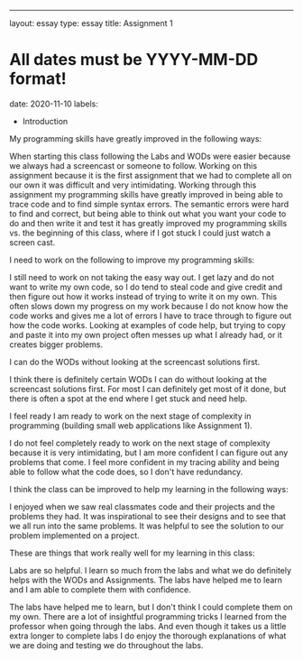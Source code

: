 ---
layout: essay
type: essay
title: Assignment 1
# All dates must be YYYY-MM-DD format!
date: 2020-11-10
labels:
  - Introduction

My programming skills have greatly improved in the following ways:

When starting this class following the Labs and WODs were easier because we always had a screencast or someone to follow. Working on this assignment because it is the first assignment that we had to complete all on our own it was difficult and very intimidating. Working through this assignment my programming skills have greatly improved in being able to trace code and to find simple syntax errors. The semantic errors were hard to find and correct, but being able to think out what you want your code to do and then write it and test it has greatly improved my programming skills vs. the beginning of this class, where if I got stuck I could just watch a screen cast. 

I need to work on the following to improve my programming skills:

I still need to work on not taking the easy way out. I get lazy and do not want to write my own code, so I do tend to steal code and give credit and then figure out how it works instead of trying to write it on my own. This often slows down my progress on my work because I do not know how the code works and gives me a lot of errors I have to trace through to figure out how the code works. Looking at examples of code help, but trying to copy and paste it into my own project often messes up what I already had, or it creates bigger problems. 

I can do the WODs without looking at the screencast solutions first.

I think there is definitely certain WODs I can do without looking at the screencast solutions first. For most I can definitely get most of it done, but there is often a spot at the end where I get stuck and need help. 


I feel ready I am ready to work on the next stage of complexity in programming (building small web applications like Assignment 1).

I do not feel completely ready to work on the next stage of complexity because it is very intimidating, but I am more confident I can figure out any problems that come. I feel more confident in my tracing ability and being able to follow what the code does, so I don't have redundancy. 

I think the class can be improved to help my learning in the following ways:

I enjoyed when we saw real classmates code and their projects and the problems they had. It was inspirational to see their designs and to see that we all run into the same problems. It was helpful to see the solution to our problem implemented on a project.  

These are things that work really well for my learning in this class:

Labs are so helpful. I learn so much from the labs and what we do definitely helps with the WODs and Assignments. The labs have helped me to learn and I am able to complete them with confidence.

The labs have helped me to learn, but I don't think I could complete them on my own. There are a lot of insightful programming tricks I learned from the professor when going through the labs. And even though it takes us a little extra longer to complete labs I do enjoy the thorough explanations of what we are doing and testing we do throughout the labs. 
